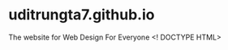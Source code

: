 # uditrungta7.github.io
The website for Web Design For Everyone
<! DOCTYPE HTML>
<html>
    <head>
        <meta charset="utf-8">
        <meta name="viewport" content="width-device-width, initial-scale-1.0">
        <meta name="description" content="Page Description">
        <title>Tribute to Aristotle Onassis</title>
        <style type="text/css">
            .class {
                background-color: #ddd;
            }
            
            .round {
                border-radius: 100px;
            }
            
            .text_align {
                text-align: center;
            }
            
            .borders {
                border: 1px;
            }
        </style>
    </head>

    <body>
        <div class="colour">
            <div class="text_align">
                <h1>Aristotle Onassis</h1>
                <h2>1906-1975</h2>
                <h3>One of the richest people in the 20th century</h3>
                <div class="borders">Aristotle Socrates Onassis (Greek: Αριστοτέλης Ωνάσης, Aristotelis Onasis; 20 January 1906 – 15 March 1975),[1] commonly called Ari or Aristo Onassis, was a Greek-Argentine shipping magnate, who amassed the world's largest privately owned shipping fleet and was one of the world's richest and most famous men.</div>
            </div>
            <div class="borders,text_align">
                <img class="round" src="https://upload.wikimedia.org/wikipedia/commons/4/46/Aristotle_Onassis.JPG" alt="Aristotle Onassis" >

                <div class="text_align">The most well-known portrait of Onassis.</div>
            </div>
            <h3>The following list is a time line of Onassis Life</h3>
            
            <ul>
            <li><strong>1906</strong> - born in Karataş, Smyrna, Ottoman Empire.</li>
                    <li><strong>1922</strong> - He left from Smyrna during the great fire of Smyrna in 1922.</li>
                    <li><strong>1932</strong> - He went to Buenos Aires, Argentina and start working as a telephone operator.</li>
                    <li><strong>1929</strong> - He relocated to New York and started his shipping businesses.</li>
                    <li><strong>1946</strong> - Onassis married Athina Livanos, daughter of shipping magnate Stavros G. Livanos and Arietta Zafrikakis, on 28 December 1946. The couple had become largely separated by the mid-1950s.</li>
                    <li><strong>1950</strong>-1956 - Onassis had success whaling off the Peruvian coast.</li>
                    <li><strong>1953</strong> - In Monaco he started to purchase the shares of Monaco's SMB using the tax haven of Panama and finally take the control of SBM.</li>
                    <li><strong>1954</strong> - Cancelation of the agreement between the Saudi government and Aristotle Onassis to transport Saudi oil on his tankers and "in any case, to make the agreement ineffective". </li>
                    <li><strong>1956</strong> - Aristotle Onassis signed a contract granting him the operational rights to the Greek air transport industry. Olympic Airways was founded.
                    <li><strong>1957</strong> - Onassis and opera prima donna Maria Callas embarked on an affair despite the fact that they were both married. </li>
                    <li><strong>1966</strong> - Rainer of Monaco approved a plan to create 600.000 new shares in SBM reducing Onassis's stake to under a third.</li>
                    <li><strong>1967</strong> - Onassis court until he left Monaco.</li>
                    <li><strong>1968</strong> - Onassis announced the launch of Project Omega, a $400 million investment program that aimed to build considerable industrial infrastructure in Greece including an oil refinery and aluminum smelter.</li> 
                    <li><strong>1968</strong> - Onassis ended his relationship with Callas to marry Jacqueline Kennedy, widow of U.S. President John F. Kennedy.</li> 
                    <li><strong>1975</strong> - Onassis died at age 69 on 15 March 1975 at the American Hospital of Paris in Neuilly-sur-Seine, France, of respiratory failure, a complication of the myasthenia gravis from which he had been suffering during the last years of his life.</li>
            
                </ul>
        
             <div>Read more about Aristotle Onassis on <a href="https://en.wikipedia.org/wiki/Aristotle_Onassis" target="_blank">Wikipedia.</a></div> 
        </div>
        
        <footer>Written and coded by <a href = "https://www.freecodecamp.com/glgeorgiou" target="_blank">George Georgiou.</a></footer>
        
       
        
            
    </body>
</html>
